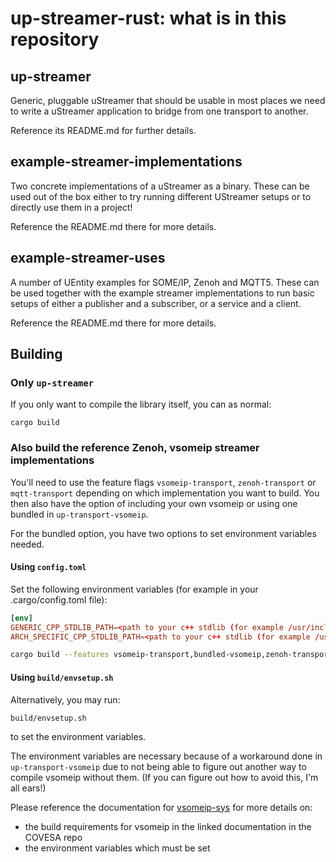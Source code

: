 # up-streamer-rust: what is in this repository

## up-streamer

Generic, pluggable uStreamer that should be usable in most places we need
to write a uStreamer application to bridge from one transport to another.

Reference its README.md for further details.

## example-streamer-implementations

Two concrete implementations of a uStreamer as a binary. These can be used out of the box either to try running different UStreamer setups or to directly use them in a project!

Reference the README.md there for more details.

## example-streamer-uses

A number of UEntity examples for SOME/IP, Zenoh and MQTT5. These can be used together with the example streamer implementations to run basic setups of either a publisher and a subscriber, or a service and a client.

Reference the README.md there for more details.

## Building

### Only `up-streamer`

If you only want to compile the library itself, you can as normal:

```
cargo build
```

### Also build the reference Zenoh, vsomeip streamer implementations

You'll need to use the feature flags `vsomeip-transport`, `zenoh-transport` or `mqtt-transport` depending on which implementation you want to build. You then also have the option of including your own vsomeip or using one bundled in `up-transport-vsomeip`.

For the bundled option, you have two options to set environment variables needed.

#### Using `config.toml`

Set the following environment variables (for example in your .cargo/config.toml file):

```toml
[env]
GENERIC_CPP_STDLIB_PATH=<path to your c++ stdlib (for example /usr/include/c++/13)>
ARCH_SPECIFIC_CPP_STDLIB_PATH=<path to your c++ stdlib (for example /usr/include/x86_64-linux-gnu/c++/13)>
```

```bash
cargo build --features vsomeip-transport,bundled-vsomeip,zenoh-transport
```

#### Using `build/envsetup.sh`

Alternatively, you may run:

```shell
build/envsetup.sh
```

to set the environment variables.

The environment variables are necessary because of a workaround done in `up-transport-vsomeip` due to not being able to figure out another way to compile vsomeip without them. (If you can figure out how to avoid this, I'm all ears!)

Please reference the documentation for [vsomeip-sys](https://github.com/eclipse-uprotocol/up-transport-vsomeip-rust/tree/main/vsomeip-sys) for more details on:
* the build requirements for vsomeip in the linked documentation in the COVESA repo
* the environment variables which must be set

